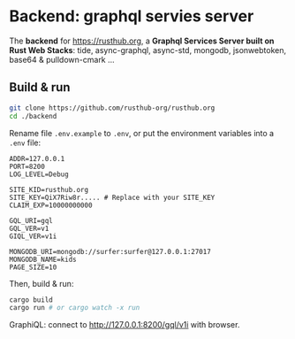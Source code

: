 # Backend: graphql servies server

The **backend** for https://rusthub.org, a **Graphql Services Server built on Rust Web Stacks**: tide, async-graphql, async-std, mongodb, jsonwebtoken, base64 & pulldown-cmark ...

## Build & run

``` Bash
git clone https://github.com/rusthub-org/rusthub.org
cd ./backend
```

Rename file `.env.example` to `.env`, or put the environment variables into a `.env` file:

```
ADDR=127.0.0.1
PORT=8200
LOG_LEVEL=Debug

SITE_KID=rusthub.org
SITE_KEY=QiX7Riw8r..... # Replace with your SITE_KEY
CLAIM_EXP=10000000000

GQL_URI=gql
GQL_VER=v1
GIQL_VER=v1i

MONGODB_URI=mongodb://surfer:surfer@127.0.0.1:27017
MONGODB_NAME=kids
PAGE_SIZE=10
```

Then, build & run:

``` Bash
cargo build
cargo run # or cargo watch -x run
```

GraphiQL: connect to http://127.0.0.1:8200/gql/v1i with browser.
